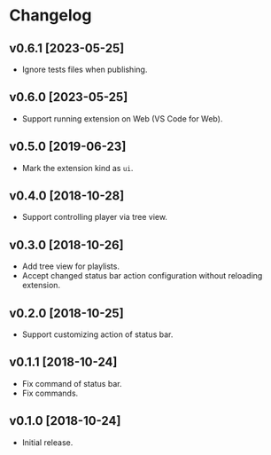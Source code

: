 # Changelog

## v0.6.1 [2023-05-25]

- Ignore tests files when publishing.

## v0.6.0 [2023-05-25]

- Support running extension on Web (VS Code for Web).

## v0.5.0 [2019-06-23]

- Mark the extension kind as `ui`.

## v0.4.0 [2018-10-28]

- Support controlling player via tree view.

## v0.3.0 [2018-10-26]

- Add tree view for playlists.
- Accept changed status bar action configuration without reloading extension.

## v0.2.0 [2018-10-25]

- Support customizing action of status bar.

## v0.1.1 [2018-10-24]

- Fix command of status bar.
- Fix commands.

## v0.1.0 [2018-10-24]

- Initial release.
